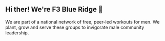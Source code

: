 ## Hi ther! We're F3 Blue Ridge 👋

We are part of a national network of free, peer-led workouts for men. We plant, grow and serve these groups to invigorate male community leadership.
